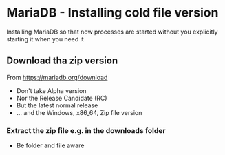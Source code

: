 # MariaDB - Installing cold file version

Installing MariaDB so that now processes are started without you explicitly starting it when you need it

## Download tha zip version

From https://mariadb.org/download

* Don't take Alpha version
* Nor the Release Candidate (RC)
* But the latest normal release
* ... and the Windows, x86_64, Zip file version

### Extract the zip file e.g. in the downloads folder

* Be folder and file aware